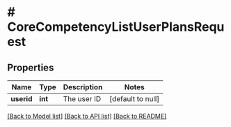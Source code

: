 # # CoreCompetencyListUserPlansRequest

## Properties

Name | Type | Description | Notes
------------ | ------------- | ------------- | -------------
**userid** | **int** | The user ID | [default to null]

[[Back to Model list]](../../README.md#models) [[Back to API list]](../../README.md#endpoints) [[Back to README]](../../README.md)
